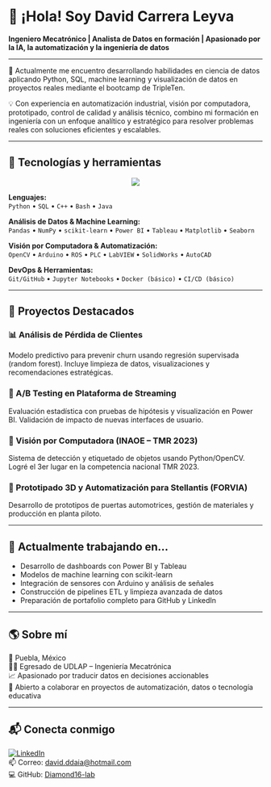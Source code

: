 # 👋 ¡Hola! Soy David Carrera Leyva

**Ingeniero Mecatrónico | Analista de Datos en formación | Apasionado por la IA, la automatización y la ingeniería de datos**

---

🎯 Actualmente me encuentro desarrollando habilidades en ciencia de datos aplicando Python, SQL, machine learning y visualización de datos en proyectos reales mediante el bootcamp de TripleTen.  

💡 Con experiencia en automatización industrial, visión por computadora, prototipado, control de calidad y análisis técnico, combino mi formación en ingeniería con un enfoque analítico y estratégico para resolver problemas reales con soluciones eficientes y escalables.

---

## 🧰 Tecnologías y herramientas

<p align="center">
  <img src="https://skillicons.dev/icons?i=python,sql,powerbi,tableau,solidworks,catia,opencv,git,arduino&theme=light" />
</p>

**Lenguajes:**  
`Python` • `SQL` • `C++` • `Bash` • `Java`  

**Análisis de Datos & Machine Learning:**  
`Pandas` • `NumPy` • `scikit-learn` • `Power BI` • `Tableau` • `Matplotlib` • `Seaborn`

**Visión por Computadora & Automatización:**  
`OpenCV` • `Arduino` • `ROS` • `PLC` • `LabVIEW` • `SolidWorks` • `AutoCAD`

**DevOps & Herramientas:**  
`Git/GitHub` • `Jupyter Notebooks` • `Docker (básico)` • `CI/CD (básico)`

---

## 🚀 Proyectos Destacados

### 📊 Análisis de Pérdida de Clientes
Modelo predictivo para prevenir churn usando regresión supervisada (random forest). Incluye limpieza de datos, visualizaciones y recomendaciones estratégicas.  

### 🧪 A/B Testing en Plataforma de Streaming
Evaluación estadística con pruebas de hipótesis y visualización en Power BI. Validación de impacto de nuevas interfaces de usuario.  


### 🤖 Visión por Computadora (INAOE – TMR 2023)
Sistema de detección y etiquetado de objetos usando Python/OpenCV. Logré el 3er lugar en la competencia nacional TMR 2023.  


### 🔧 Prototipado 3D y Automatización para Stellantis (FORVIA)
Desarrollo de prototipos de puertas automotrices, gestión de materiales y producción en planta piloto.  

---

## 🧠 Actualmente trabajando en...

- Desarrollo de dashboards con Power BI y Tableau  
- Modelos de machine learning con scikit-learn  
- Integración de sensores con Arduino y análisis de señales  
- Construcción de pipelines ETL y limpieza avanzada de datos  
- Preparación de portafolio completo para GitHub y LinkedIn  

---

## 🌎 Sobre mí

📍 Puebla, México  
🧑‍🎓 Egresado de UDLAP – Ingeniería Mecatrónica  
📈 Apasionado por traducir datos en decisiones accionables  
🤝 Abierto a colaborar en proyectos de automatización, datos o tecnología educativa  

---

## 📬 Conecta conmigo

[![LinkedIn](https://img.shields.io/badge/LinkedIn-blue?logo=linkedin)](https://www.linkedin.com/in/david-carrera-leyva-1aa491199)  
📫 Correo: david.ddaia@hotmail.com  
💻 GitHub: [Diamond16-lab](https://github.com/Diamond16-lab)

